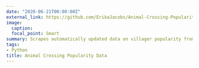 ```yaml
---
date: "2020-06-21T00:00:00Z"
external_link: https://github.com/ErikaJacobs/Animal-Crossing-Popularity-Data
image:
  caption: 
  focal_point: Smart
summary: Scrapes automatically updated data on villager popularity from the video game **Animal Crossing: New Horizons** using Airflow.
tags:
- Python
title: Animal Crossing Popularity Data
---
```

